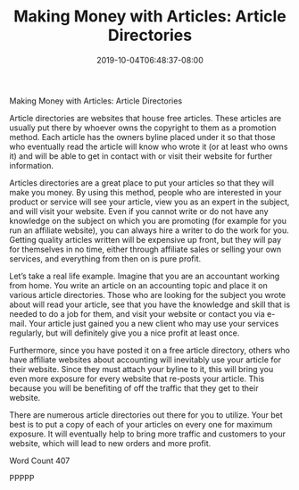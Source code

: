 ﻿---
title: "Making Money with Articles: Article Directories"
date: 2019-10-04T06:48:37-08:00
description: "Making Money With Articles Tips for Web Success"
featured_image: "/images/Making Money With Articles.jpg"
tags: ["Making Money With Articles"]
---

Making Money with Articles: Article Directories

Article directories are websites that house free articles. These articles are usually put there by whoever owns the copyright to them as a promotion method. Each article has the owners byline placed under it so that those who eventually read the article will know who wrote it (or at least who owns it) and will be able to get in contact with or visit their website for further information.

Articles directories are a great place to put your articles so that they will make you money. By using this method, people who are interested in your product or service will see your article, view you as an expert in the subject, and will visit your website. Even if you cannot write or do not have any knowledge on the subject on which you are promoting (for example for you run an affiliate website), you can always hire a writer to do the work for you. Getting quality articles written will be expensive up front, but they will pay for themselves in no time, either through affiliate sales or selling your own services, and everything from then on is pure profit.

Let’s take a real life example. Imagine that you are an accountant working from home. You write an article on an accounting topic and place it on various article directories. Those who are looking for the subject you wrote about will read your article, see that you have the knowledge and skill that is needed to do a job for them, and visit your website or contact you via e-mail. Your article just gained you a new client who may use your services regularly, but will definitely give you a nice profit at least once.

Furthermore, since you have posted it on a free article directory, others who have affiliate websites about accounting will inevitably use your article for their website. Since they must attach your byline to it, this will bring you even more exposure for every website that re-posts your article. This because you will be benefiting of off the traffic that they get to their website.

There are numerous article directories out there for you to utilize. Your bet best is to put a copy of each of your articles on every one for maximum exposure. It will eventually help to bring more traffic and customers to your website, which will lead to new orders and more profit. 

Word Count 407

PPPPP
